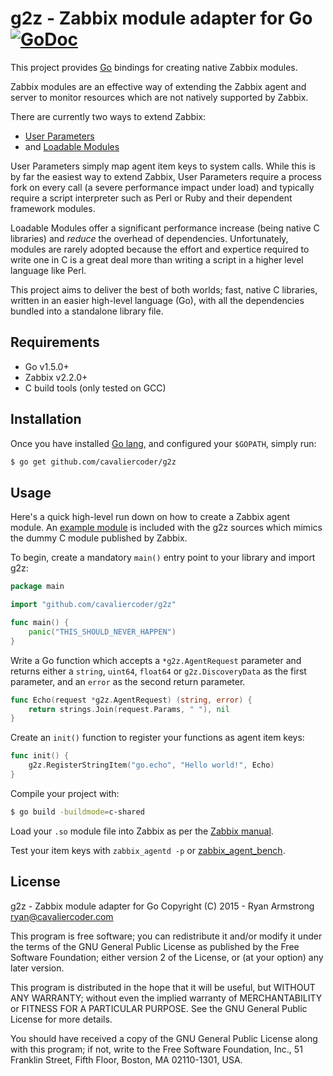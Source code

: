 # g2z - Zabbix module adapter for Go [![GoDoc](https://godoc.org/github.com/cavaliercoder/g2z?status.svg)](http://godoc.org/github.com/cavaliercoder/g2z)

This project provides [Go](https://golang.org/) bindings for creating native
Zabbix modules.

Zabbix modules are an effective way of extending the Zabbix agent and server to
monitor resources which are not natively supported by Zabbix. 

There are currently two ways to extend Zabbix:

* [User Parameters](https://www.zabbix.com/documentation/2.4/manual/config/items/userparameters)
* and [Loadable Modules](https://www.zabbix.com/documentation/2.4/manual/config/items/loadablemodules?s[]=module)

User Parameters simply map agent item keys to system calls. While this is by
far the easiest way to extend Zabbix, User Parameters require a process fork on
every call (a severe performance impact under load) and typically require a
script interpreter such as Perl or Ruby and their dependent framework modules.

Loadable Modules offer a significant performance increase (being native C
libraries) and *reduce* the overhead of dependencies. Unfortunately, modules
are rarely adopted because the effort and expertice required to write one in C
is a great deal more than writing a script in a higher level language like
Perl.

This project aims to deliver the best of both worlds; fast, native C libraries,
written in an easier high-level language (Go), with all the dependencies bundled
into a standalone library file.


## Requirements

* Go v1.5.0+
* Zabbix v2.2.0+
* C build tools (only tested on GCC)


## Installation

Once you have installed [Go lang](https://golang.org/doc/install), and
configured your `$GOPATH`, simply run:

```bash
$ go get github.com/cavaliercoder/g2z
```


## Usage

Here's a quick high-level run down on how to create a Zabbix agent module. An
[example module](https://github.com/cavaliercoder/g2z/blob/master/dummy/dummy.go)
is included with the g2z sources which mimics the dummy C module published by
Zabbix.

To begin, create a mandatory `main()` entry point to your library and import g2z:

```go
package main

import "github.com/cavaliercoder/g2z"

func main() {
    panic("THIS_SHOULD_NEVER_HAPPEN")
}

```

Write a Go function which accepts a `*g2z.AgentRequest` parameter and returns
either a `string`, `uint64`, `float64` or `g2z.DiscoveryData` as the first
parameter, and an `error` as the second return parameter.

```go
func Echo(request *g2z.AgentRequest) (string, error) {
    return strings.Join(request.Params, " "), nil
}

```

Create an `init()` function to register your functions as agent item keys:

```go
func init() {
    g2z.RegisterStringItem("go.echo", "Hello world!", Echo)
}

```

Compile your project with:

```bash
$ go build -buildmode=c-shared
```

Load your `.so` module file into Zabbix as per the
[Zabbix manual](https://www.zabbix.com/documentation/2.2/manual/config/items/loadablemodules#configuration_parameters).

Test your item keys with `zabbix_agentd -p` or
[zabbix_agent_bench](https://github.com/cavaliercoder/zabbix_agent_bench).


## License

g2z - Zabbix module adapter for Go
Copyright (C) 2015 - Ryan Armstrong <ryan@cavaliercoder.com>

This program is free software; you can redistribute it and/or modify
it under the terms of the GNU General Public License as published by
the Free Software Foundation; either version 2 of the License, or
(at your option) any later version.

This program is distributed in the hope that it will be useful,
but WITHOUT ANY WARRANTY; without even the implied warranty of
MERCHANTABILITY or FITNESS FOR A PARTICULAR PURPOSE. See the
GNU General Public License for more details.

You should have received a copy of the GNU General Public License
along with this program; if not, write to the Free Software
Foundation, Inc., 51 Franklin Street, Fifth Floor, Boston, MA  02110-1301, USA.

